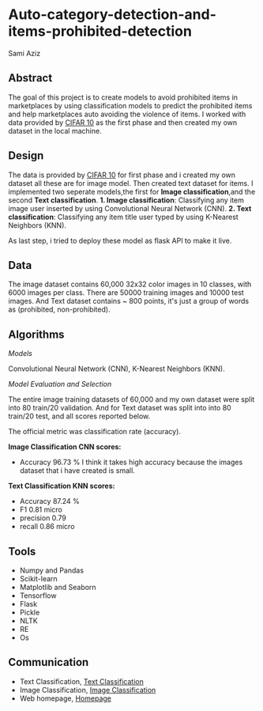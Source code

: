 # Auto-category-detection-and-items-prohibited-detection
Sami Aziz

## Abstract
The goal of this project is to create models to avoid prohibited items in marketplaces by using classification models to predict the prohibited items and help marketplaces auto avoiding the violence of items. I worked with data provided by [CIFAR 10](https://www.cs.toronto.edu/~kriz/cifar.html) as the first phase and then created my own dataset in the local machine. 

## Design
The data is provided by [CIFAR 10](https://www.cs.toronto.edu/~kriz/cifar.html) for first phase and i created my own dataset all these are for image model. Then created text dataset for items.
I implemented two seperate models,the first for  **Image classification**,and the second **Text classification**. 
**1. Image classification**: Classifying any item image user inserted by using Convolutional Neural Network (CNN).
**2. Text classification**: Classifying any item title user typed by using K-Nearest Neighbors (KNN).

As last step, i tried to deploy these model as flask API to make it live.

## Data
The image dataset contains 60,000 32x32 color images in 10 classes, with 6000 images per class. There are 50000 training images and 10000 test images. And Text dataset contains ~ 800 points, it's just a group of words as (prohibited, non-prohibited). 

## Algorithms

*Models*
  
Convolutional Neural Network (CNN), K-Nearest Neighbors (KNN).

*Model Evaluation and Selection*
  
The entire image training datasets of 60,000 and my own dataset were split into 80 train/20 validation. And for Text dataset was split into into 80 train/20 test, and all scores reported below.

The official metric was classification rate (accuracy).

**Image Classification CNN scores:** 
   -  Accuracy 96.73 %
    I think it takes high accuracy because the images dataset that i have created is small.

**Text Classification KNN scores:** 
   - Accuracy 87.24 %
   - F1 0.81 micro
   - precision 0.79
   - recall 0.86 micro

## Tools
- Numpy and Pandas
- Scikit-learn
- Matplotlib and Seaborn
- Tensorflow
- Flask
- Pickle
- NLTK
- RE
- Os

## Communication
- Text Classification, [Text Classification](https://github.com/SamiAziz/Auto-category-detection-and-items-prohibited-detection/blob/main/assets/text_classification.png)
- Image Classification, [Image Classification](https://github.com/SamiAziz/Auto-category-detection-and-items-prohibited-detection/blob/main/assets/image_classification.png)
- Web homepage, [Homepage](https://github.com/SamiAziz/Auto-category-detection-and-items-prohibited-detection/blob/main/assets/homepage.png)
